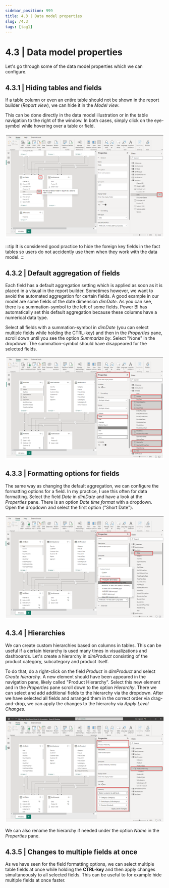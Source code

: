 ```yaml
---
sidebar_position: 999
title: 4.3 | Data model properties
slug: /4.3
tags: [tag1]
---
```


# 4.3 | Data model properties

Let's go through some of the data model properties which we can configure.

## 4.3.1 | Hiding tables and fields

If a table column or even an entire table should not be shown in the report builder (*Report view*), we can hide it in the *Model view*.

This can be done directly in the data model illustration or in the table navigation to the right of the window. In both cases, simply click on the eye-symbol while hovering over a table or field.

![03-63](/img/img_book_03-63.png)

:::tip
It is considered good practice to hide the foreign key fields in the fact tables so users do not accidently use them when they work with the data model.
:::

## 4.3.2 | Default aggregation of fields

Each field has a default aggregation setting which is applied as soon as it is placed in a visual in the report builder. Sometimes however, we want to avoid the automated aggregation for certain fields. A good example in our model are some fields of the date dimension *dimDate*. As you can see, there is a summation-symbol to the left of some fields. Power BI has automatically set this default aggregation because these columns have a numerical data type.

Select all fields with a summation-symbol in *dimDate* (you can select multiple fields while holding the CTRL-key) and then in the *Properties* pane, scroll down until you see the option *Summarize by*. Select "None" in the dropdown. The summation-symbol should have disappeared for the selected fields.

![03-64](/img/img_book_03-64.png)

## 4.3.3 | Formatting options for fields

The same way as changing the default aggregation, we can configure the formatting options for a field. In my practice, I use this often for data formatting. Select the field *Date* in *dimDate* and have a look at the *Properties* pane. There is an option *Date time format* with a dropdown. Open the dropdown and select the first option ("Short Date").

![03-65](/img/img_book_03-65.png)

## 4.3.4 | Hierarchies

We can create custom hierarchies based on columns in tables. This can be useful if a certain hierarchy is used many times in visualizations and dashboards. Let's create a hierarchy in *dimProduct* consisting of the product category, subcategory and product itself.

To do that, do a right-click on the field *Product* in *dimProduct* and select *Create hierarchy*. A new element should have been appeared in the navigation pane, likely called "Product Hierarchy". Select this new element and in the *Properties* pane scroll down to the option *Hierarchy*. There we can select and add additional fields to the hierarchy via the dropdown. After we have selected all fields and arranged them in the correct order via drag-and-drop, we can apply the changes to the hierarchy via *Apply Level Changes*.

![03-66](/img/img_book_03-66.png)

We can also rename the hierarchy if needed under the option *Name* in the *Properties* pane.

## 4.3.5 | Changes to multiple fields at once

As we have seen for the field formatting options, we can select multiple table fields at once while holding the **CTRL-key** and then apply changes simultaneously to all selected fields. This can be useful to for example hide multiple fields at once faster.